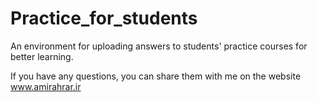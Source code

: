 # Practice_for_students
An environment for uploading answers to students' practice courses for better learning.

If you have any questions, you can share them with me on the website www.amirahrar.ir
